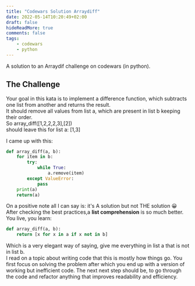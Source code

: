 ```yaml
---
title: "Codewars Solution Arraydiff"
date: 2022-05-14T10:20:49+02:00
draft: false
hideReadMore: true
comments: false
tags:
    - codewars
    - python
---
```


A solution to an Arraydif challenge on codewars (in python).

<!--more-->

## The Challenge

Your goal in this kata is to implement a difference function, which subtracts one list from another and returns the result.  
It should remove all values from list a, which are present in list b keeping their order.  
So array_diff([1,2,2,2,3],[2])  
should leave this for list a: [1,3]  

I came up with this:  

```python
def array_diff(a, b):
    for item in b:
        try:
            while True:
                a.remove(item)
        except ValueError:
            pass
    print(a)
    return(a)
```

On a positive note all I can say is: it's A solution but not THE solution 😀  
After checking the best practices,a **list comprehension** is so much better. You live, you learn:  

```python
def array_diff(a, b):
    return [x for x in a if x not in b]
```

Which is a very elegant way of saying, give me everything in list a that is not in list b.  
I read on a topic about writing code that this is mostly how things go. You first focus on solving the problem after which you end up with a version of working but inefficient code.  The next next step should be, to go through the code and refactor anything that improves readability and efficiency.  
